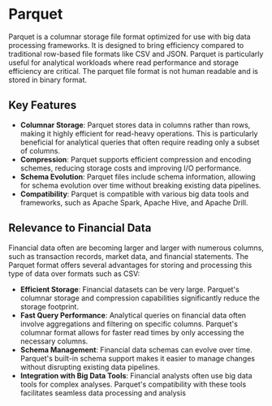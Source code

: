 # Parquet

Parquet is a columnar storage file format optimized for use with big data processing frameworks. It is designed to bring efficiency compared to traditional row-based file formats like CSV and JSON. Parquet is particularly useful for analytical workloads where read performance and storage efficiency are critical. The parquet file format is not human readable and is stored in binary format.

## Key Features

- **Columnar Storage**: Parquet stores data in columns rather than rows, making it highly efficient for read-heavy operations. This is particularly beneficial for analytical queries that often require reading only a subset of columns.
- **Compression**: Parquet supports efficient compression and encoding schemes, reducing storage costs and improving I/O performance.
- **Schema Evolution**: Parquet files include schema information, allowing for schema evolution over time without breaking existing data pipelines.
- **Compatibility**: Parquet is compatible with various big data tools and frameworks, such as Apache Spark, Apache Hive, and Apache Drill.

## Relevance to Financial Data

Financial data often are becoming larger and larger with numerous columns, such as transaction records, market data, and financial statements. The Parquet format offers several advantages for storing and processing this type of data over formats such as CSV:

- **Efficient Storage**: Financial datasets can be very large. Parquet's columnar storage and compression capabilities significantly reduce the storage footprint.
- **Fast Query Performance**: Analytical queries on financial data often involve aggregations and filtering on specific columns. Parquet's columnar format allows for faster read times by only accessing the necessary columns.
- **Schema Management**: Financial data schemas can evolve over time. Parquet's built-in schema support makes it easier to manage changes without disrupting existing data pipelines.
- **Integration with Big Data Tools**: Financial analysts often use big data tools for complex analyses. Parquet's compatibility with these tools facilitates seamless data processing and analysis